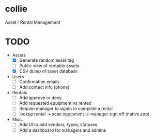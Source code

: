 collie
======

Asset / Rental Management

# TODO
- Assets
  - [x] Generate random asset tag
  - [ ] Public view of rentable assets
  - [x] CSV dump of asset database
- Users
  - [ ] Confirmation emails
  - [ ] Add contact info (phone)
- Rentals
  - [ ] Add approve or deny
  - [ ] Add requested equipment vs rented
  - [ ] Require manager to signin to complete a rental
  - [ ] lookup rental -> scan equipment -> manager sign off (native app)
- Misc.
  - [ ] Add UI to add vendors, types, statuses
  - [ ] Add a dashboard for managers and admins
